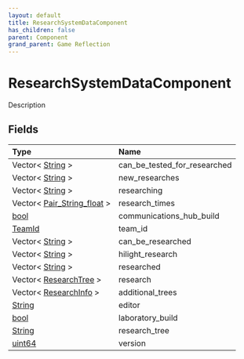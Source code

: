 ```yaml
---
layout: default
title: ResearchSystemDataComponent
has_children: false
parent: Component
grand_parent: Game Reflection
---
```

# ResearchSystemDataComponent
Description 

## Fields

| Type | Name |
|:----------|:--------------|
| Vector< [String](/riftbreaker-wiki/docs/game-reflection/components/string/) > | can_be_tested_for_researched |
| Vector< [String](/riftbreaker-wiki/docs/game-reflection/components/string/) > | new_researches |
| Vector< [String](/riftbreaker-wiki/docs/game-reflection/components/string/) > | researching |
| Vector< [Pair_String_float](/riftbreaker-wiki/docs/game-reflection/classes/pair__string_float/) > | research_times |
| [bool](/riftbreaker-wiki/docs/game-reflection/components/bool/) | communications_hub_build |
| [TeamId](/riftbreaker-wiki/docs/game-reflection/classes/team_id/) | team_id |
| Vector< [String](/riftbreaker-wiki/docs/game-reflection/components/string/) > | can_be_researched |
| Vector< [String](/riftbreaker-wiki/docs/game-reflection/components/string/) > | hilight_research |
| Vector< [String](/riftbreaker-wiki/docs/game-reflection/components/string/) > | researched |
| Vector< [ResearchTree](/riftbreaker-wiki/docs/game-reflection/classes/research_tree/) > | research |
| Vector< [ResearchInfo](/riftbreaker-wiki/docs/game-reflection/classes/research_info/) > | additional_trees |
| [String](/riftbreaker-wiki/docs/game-reflection/components/string/) | editor |
| [bool](/riftbreaker-wiki/docs/game-reflection/components/bool/) | laboratory_build |
| [String](/riftbreaker-wiki/docs/game-reflection/components/string/) | research_tree |
| [uint64](/riftbreaker-wiki/docs/game-reflection/components/uint64/) | version |

